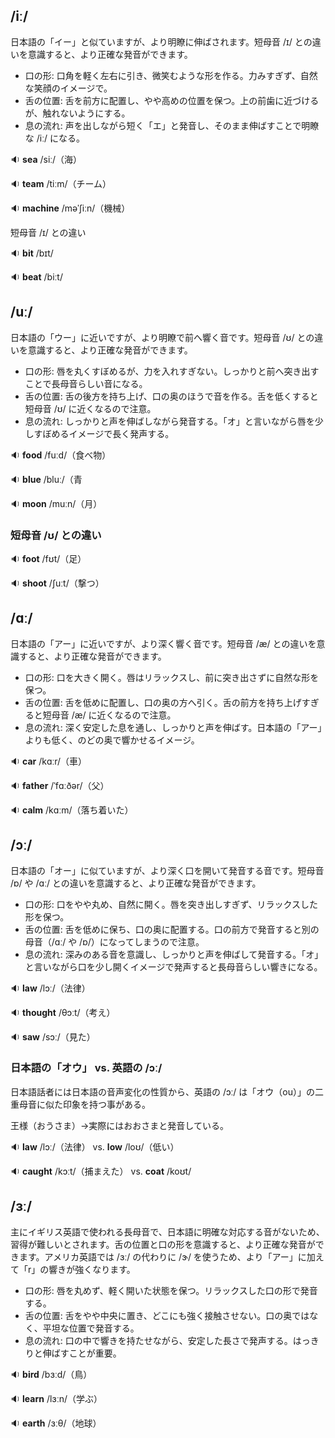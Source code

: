 
## /iː/
日本語の「イー」と似ていますが、より明瞭に伸ばされます。短母音 /ɪ/ との違いを意識すると、より正確な発音ができます。

* 口の形: 口角を軽く左右に引き、微笑むような形を作る。力みすぎず、自然な笑顔のイメージで。 
* 舌の位置: 舌を前方に配置し、やや高めの位置を保つ。上の前歯に近づけるが、触れないようにする。 
* 息の流れ: 声を出しながら短く「エ」と発音し、そのまま伸ばすことで明瞭な /iː/ になる。

🔉 **sea** /siː/（海）

🔉 **team** /tiːm/（チーム）

🔉 **machine** /məˈʃiːn/（機械）

短母音 /ɪ/ との違い

🔉 **bit** /bɪt/

🔉 **beat** /biːt/
## /uː/
日本語の「ウー」に近いですが、より明瞭で前へ響く音です。短母音 /ʊ/ との違いを意識すると、より正確な発音ができます。

* 口の形: 唇を丸くすぼめるが、力を入れすぎない。しっかりと前へ突き出すことで長母音らしい音になる。
* 舌の位置: 舌の後方を持ち上げ、口の奥のほうで音を作る。舌を低くすると短母音 /ʊ/ に近くなるので注意。
* 息の流れ: しっかりと声を伸ばしながら発音する。「オ」と言いながら唇を少しすぼめるイメージで長く発声する。

🔉 **food** /fuːd/（食べ物）

🔉 **blue** /bluː/（青

🔉 **moon** /muːn/（月）

### 短母音 /ʊ/ との違い
🔉 **foot** /fʊt/（足）

🔉 **shoot** /ʃuːt/（撃つ）
## /ɑː/
日本語の「アー」に近いですが、より深く響く音です。短母音 /æ/ との違いを意識すると、より正確な発音ができます。

* 口の形: 口を大きく開く。唇はリラックスし、前に突き出さずに自然な形を保つ。
* 舌の位置: 舌を低めに配置し、口の奥の方へ引く。舌の前方を持ち上げすぎると短母音 /æ/ に近くなるので注意。
* 息の流れ: 深く安定した息を通し、しっかりと声を伸ばす。日本語の「アー」よりも低く、のどの奥で響かせるイメージ。

🔉 **car** /kɑːr/（車）

🔉 **father** /ˈfɑːðər/（父）

🔉 **calm** /kɑːm/（落ち着いた）
## /ɔː/
日本語の「オー」に似ていますが、より深く口を開いて発音する音です。短母音 /ɒ/ や /ɑː/ との違いを意識すると、より正確な発音ができます。

* 口の形: 口をやや丸め、自然に開く。唇を突き出しすぎず、リラックスした形を保つ。
* 舌の位置: 舌を低めに保ち、口の奥に配置する。口の前方で発音すると別の母音（/ɑː/ や /ɒ/）になってしまうので注意。
* 息の流れ: 深みのある音を意識し、しっかりと声を伸ばして発音する。「オ」と言いながら口を少し開くイメージで発声すると長母音らしい響きになる。

🔉 **law** /lɔː/（法律）

🔉 **thought** /θɔːt/（考え）

🔉 **saw** /sɔː/（見た）
### 日本語の「オウ」 vs. 英語の /ɔː/
日本語話者には日本語の音声変化の性質から、英語の /ɔː/ は「オウ（ou）」の二重母音に似た印象を持つ事がある。

王様（おうさま）→実際にはおおさまと発音している。

🔉 **law** /lɔː/（法律） vs. **low** /loʊ/（低い）

🔉 **caught** /kɔːt/（捕まえた） vs. **coat** /koʊt/
## /ɜː/
主にイギリス英語で使われる長母音で、日本語に明確な対応する音がないため、習得が難しいとされます。舌の位置と口の形を意識すると、より正確な発音ができます。アメリカ英語では /ɜː/ の代わりに /ɝ/ を使うため、より「アー」に加えて「r」の響きが強くなります。

* 口の形: 唇を丸めず、軽く開いた状態を保つ。リラックスした口の形で発音する。
* 舌の位置: 舌をやや中央に置き、どこにも強く接触させない。口の奥ではなく、平坦な位置で発音する。
* 息の流れ: 口の中で響きを持たせながら、安定した長さで発声する。はっきりと伸ばすことが重要。

🔉 **bird** /bɜːd/（鳥）

🔉 **learn** /lɜːn/（学ぶ）

🔉 **earth** /ɜːθ/（地球）
